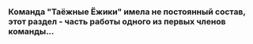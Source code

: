 ### Команда "Таёжные Ёжики" имела не постоянный состав, этот раздел - часть работы одного из первых членов команды...  
